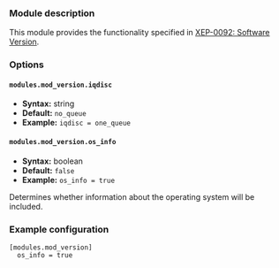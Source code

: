 ### Module description

This module provides the functionality specified in [XEP-0092: Software Version](https://xmpp.org/extensions/xep-0092.html).

### Options

#### `modules.mod_version.iqdisc`
* **Syntax:** string
* **Default:** `no_queue`
* **Example:** `iqdisc = one_queue`

#### `modules.mod_version.os_info`
* **Syntax:** boolean
* **Default:** `false`
* **Example:** `os_info = true`

Determines whether information about the operating system will be included.

### Example configuration 

```
[modules.mod_version]
  os_info = true
```
